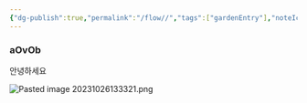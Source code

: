 ```yaml
---
{"dg-publish":true,"permalink":"/flow//","tags":["gardenEntry"],"noteIcon":"","created":"2023-10-26T13:32:50.981+09:00","updated":"2023-10-26T13:34:25.857+09:00"}
---
```


### aOvOb
안녕하세요

![Pasted image 20231026133321.png](/img/user/Pasted%20image%2020231026133321.png)
